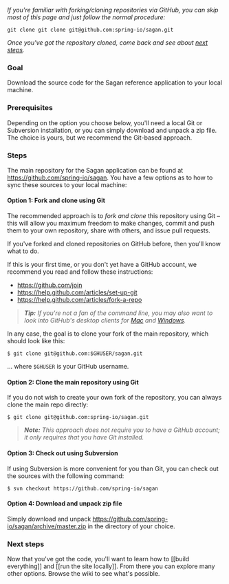 _If you're familiar with forking/cloning repositories via GitHub, you can skip most of this page and just follow the normal procedure:_

    git clone git clone git@github.com:spring-io/sagan.git

_Once you've got the repository cloned, come back and see about [next steps](#next-steps)._

### Goal

Download the source code for the Sagan reference application to your local machine.

### Prerequisites

Depending on the option you choose below, you'll need a local Git or Subversion installation, or you can simply download and unpack a zip file. The choice is yours, but we recommend the Git-based approach.

### Steps

The main repository for the Sagan application can be found at <https://github.com/spring-io/sagan>. You have a few options as to how to sync these sources to your local machine:

#### Option 1: Fork and clone using Git

The recommended approach is to _fork and clone_ this repository using Git – this will allow you maximum freedom to make changes, commit and push them to your own repository, share with others, and issue pull requests.

If you've forked and cloned repositories on GitHub before, then you'll know what to do.

If this is your first time, or you don't yet have a GitHub account, we recommend you read and follow these instructions:

 - <https://github.com/join>
 - <https://help.github.com/articles/set-up-git>
 - <https://help.github.com/articles/fork-a-repo>

> _**Tip:** If you're not a fan of the command line, you may also want to look into GitHub's desktop clients for [Mac](http://mac.github.com) and [Windows](http://windows.github.com)._

In any case, the goal is to clone your fork of the main repository, which should look like this:

    $ git clone git@github.com:$GHUSER/sagan.git

... where `$GHUSER` is your GitHub username.


#### Option 2: Clone the main repository using Git

If you do not wish to create your own fork of the repository, you can always clone the main repo directly:

    $ git clone git@github.com:spring-io/sagan.git

> _**Note:** This approach does not require you to have a GitHub account; it only requires that you have Git installed._


#### Option 3: Check out using Subversion

If using Subversion is more convenient for you than Git, you can check out the sources with the following command:

    $ svn checkout https://github.com/spring-io/sagan


#### Option 4: Download and unpack zip file

Simply download and unpack <https://github.com/spring-io/sagan/archive/master.zip> in the directory of your choice.


### Next steps

Now that you've got the code, you'll want to learn how to [[build everything]] and [[run the site locally]]. From there you can explore many other options. Browse the wiki to see what's possible.